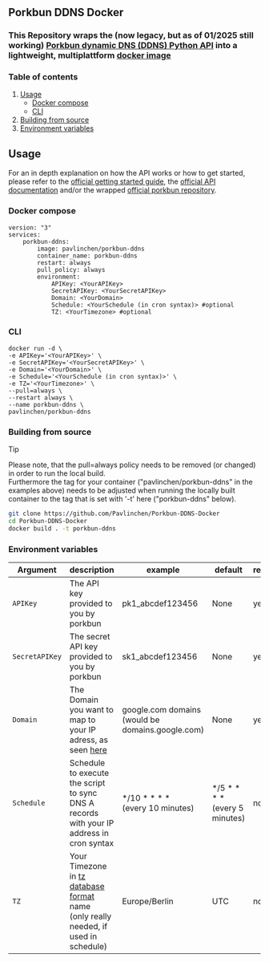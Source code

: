 #

## Porkbun DDNS Docker

### This Repository wraps the (now legacy, but as of 01/2025 still working) [Porkbun dynamic DNS (DDNS) Python API](https://github.com/porkbundomains/porkbun-dynamic-dns-python) into a lightweight, multiplattform [docker image](https://hub.docker.com/r/pavlinchen/porkbun-ddns)

### Table of contents

1. [Usage](#usage)
   - [Docker compose](#docker-compose)
   - [CLI](#cli)
2. [Building from source](#building-from-source)
3. [Environment variables](#environment-variables)

## Usage

For an in depth explanation on how the API works or how to get started, please refer to the [official getting started guide](https://kb.porkbun.com/article/190-getting-started-with-the-porkbun-dns-api), the [official API documentation](https://porkbun.com/api/json/v3/documentation) and/or the wrapped [official porkbun repository](https://github.com/porkbundomains/porkbun-dynamic-dns-python).

### Docker compose

```docker
version: "3"
services:
    porkbun-ddns:
        image: pavlinchen/porkbun-ddns
        container_name: porkbun-ddns
        restart: always
        pull_policy: always
        environment:
            APIKey: <YourAPIKey>
            SecretAPIKey: <YourSecretAPIKey>
            Domain: <YourDomain>
            Schedule: <YourSchedule (in cron syntax)> #optional
            TZ: <YourTimezone> #optional
```

### CLI

```docker
docker run -d \
-e APIKey='<YourAPIKey>' \
-e SecretAPIKey='<YourSecretAPIKey>' \
-e Domain='<YourDomain>' \
-e Schedule='<YourSchedule (in cron syntax)>' \
-e TZ='<YourTimezone>' \
--pull=always \
--restart always \
--name porkbun-ddns \
pavlinchen/porkbun-ddns
```

### Building from source

> [!TIP]
> Please note, that the pull=always policy needs to be removed (or changed) in order to run the local build.</br>
> Furthermore the tag for your container ("pavlinchen/porkbun-ddns" in the examples above) needs to be adjusted when running the locally built container to the tag that is set with '-t' here ("porkbun-ddns" below).

```bash
git clone https://github.com/Pavlinchen/Porkbun-DDNS-Docker
cd Porkbun-DDNS-Docker
docker build . -t porkbun-ddns
```

### Environment variables

| Argument | description | example | default | required
|-|-|-|-|-
| `APIKey` | The API key provided to you by porkbun | pk1_abcdef123456 | None | yes
| `SecretAPIKey` | The secret API key provided to you by porkbun | sk1_abcdef123456 | None | yes
| `Domain` | The Domain you want to map to your IP adress, as seen [here](https://github.com/porkbundomains/porkbun-dynamic-dns-python#running-the-client)| google.com domains </br> (would be domains.google.com) | None | yes
| `Schedule` | Schedule to execute the script to sync DNS A records with your IP address in cron syntax | */10 * * * * </br> (every 10 minutes) | */5 * * * * </br> (every 5 minutes) | no
| `TZ` | Your Timezone  in [tz database format](https://en.wikipedia.org/wiki/List_of_tz_database_time_zones#List) name </br> (only really needed, if used in schedule) | Europe/Berlin | UTC | no
